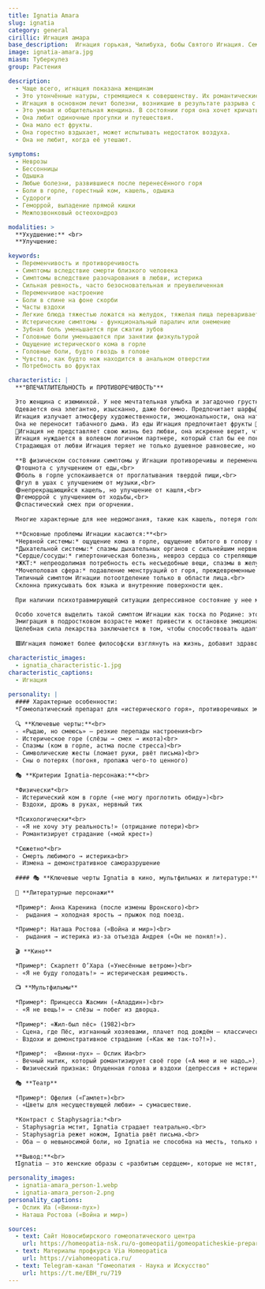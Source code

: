```yaml
---
title: Ignatia Amara
slug: ignatia
category: general
cirillic: Игнация амара
base_description:  Игнация горькая, Чилибуха, бобы Святого Игнация. Семейство Логаниевые (Loganiaceae)
image: ignatia-amara.jpg
miasm: Туберкулез
group: Растения

description:
  - Чаще всего, игнация показана женщинам
  - Это утончённые натуры, стремящиеся к совершенству. Их романтические представления о жизни сталкиваются с повседневностью и возникает болезнь.
  - Игнация в основном лечит болезни, возникшие в результате разрыва с любимым человеком, потери близкого родственника, друга. Характерны горестные вздохи, изменчивость настроения, потеря желания фруктов. Своё горе она держит в себе. Её оживляют путешествия. 
  - Это умная и общительная женщина. В состоянии горя она хочет кричать, но только молча плачет в подушку.
  - Она любит одиночные прогулки и путешествия.
  - Она мало ест фрукты.
  - Она горестно вздыхает, может испытывать недостаток воздуха.
  - Она не любит, когда её утешают.

symptoms:
  - Неврозы
  - Бессонницы
  - Одышка 
  - Любые болезни, развившиеся после перенесённого горя
  - Боли в горле, горестный ком, кашель, одышка
  - Судороги
  - Геморрой, выпадение прямой кишки
  - Межпозвонковый остеохондроз

modalities: >
  **Ухудшение:** <br>
  **Улучшение: 

keywords:
  - Переменчивость и противоречивость
  - Симптомы вследствие смерти близкого человека
  - Симптомы вследствие разочарования в любви, истерика
  - Сильная ревность, часто безосновательная и преувеличенная
  - Переменчивое настроение
  - Боли в спине на фоне скорби
  - Часты вздохи
  - Легкие блюда тяжестью ложатся на желудок, тяжелая пища переваривается легко
  - Истерические симптомы - функциональный паралич или онемение
  - Зубная боль уменьшается при сжатии зубов
  - Головные боли уменьшаются при занятии физкультурой
  - Ощущение истерического кома в горле
  - Головные боли, будто гвоздь в голове
  - Чувство, как будто нож находится в анальном отверстии
  - Потребность во фруктах

characteristic: |
  **"ВПЕЧАТЛИТЕЛЬНОСТЬ и ПРОТИВОРЕЧИВОСТЬ"**

  Это женщина с изюминкой. У нее мечтательная улыбка и загадочно грустные глаза, темные волосы и густые брови, смуглая кожа и длинная лебединая шея.<br>
  Одевается она элегантно, изысканно, даже богемно. Предпочитает шарфы🧣, банты, шляпы👒, перчатки до локтя. <br>
  Игнация излучает атмосферу художественности, эмоциональности, она натура интеллигентная, с быстрым умом, хорошей интуиции, с очень развитым чувственным восприятием.<br>
  Она не переносит табачного дыма. Из еды Игнация предпочитает фрукты 🍏🍑🍇, сыр 🧀, кислую пищу 🍋, помидоры🍅 и хлеб 🥖. От кофе ☕️ ее симптомы усиливаются.<br>
  💞Игнация не представляет свою жизнь без любви, она искренне верит, что любовь может менять и преображать людей. Бескорыстие является ярким элементом романтической любви: желание отдать свое имущество, свое время, любовь, всего себя любимому человеку.<br> 
  Игнация нуждается в волевом логичном партнере, который стал бы ее покровителем и защитником. Когда любимый человек исчезает, то она теряет жизненные ориентиры, до полной потери своей личности, у нее нет внутренних ресурсов, которые бы ей помогли начать новую жизнь.<br> 
  Страдающая от любви Игнация теряет не только душевное равновесие, но и здоровье и начинает болеть.<br>
    
  **В физическом состоянии симптомы у Игнации противоречивы и переменчивы:**<br>
  🟣тошнота с улучшением от еды,<br>
  🟣боль в горле успокаивается от проглатывания твердой пищи,<br>
  🟣гул в ушах с улучшением от музыки,<br>
  🟣непрекращающийся кашель, но улучшение от кашля,<br>
  🟣геморрой с улучшением от ходьбы,<br>
  🟣спастический смех при огорчении.
    
  Многие характерные для нее недомогания, такие как кашель, потеря голоса, дрожь в мышцах и даже паралич, обусловлены подавлением эмоций. Она может заболеть даже от слов осуждения, выраженных в резкой форме.
    
  **Основные проблемы Игнации касаются:**<br>
  *Нервной системы:* ощущение кома в горле, ощущение вбитого в голову гвоздя, нервная зевота, бессоница от мыслей.<br>
  *Дыхательной системы:* спазмы дыхательных органов с сильнейшим нервным сухим кашлем до рвоты, фолликулярный тонзиллит, колющие, стреляющие боли в горле, глубокие частые вздохи.<br>
  *Сердце/сосуды:* гипертоническая болезнь, невроз сердца со стреляющими и колющими болями в области сердца при вдохе, с ощущением сжимания сердца. Нейроциркуляторная дистония : невротическая одышка, кардиалгия, тахикардия. Экстрасистолия у эмоционально лабильной женщины, для которой характерна замкнутость и неустойчивость настроения.<br>
  *ЖКТ:* непреодолимая потребность есть несъедобные вещи, спазмы в желудке, колики, икота.<br> 
  *Мочеполовая сфера:* подавление менструаций от горя, преждевременные и слишком обильные менструации, внезапные непреодолимые позывы к мочеиспусканию, постоянные позывы к мочеиспусканию после кофе.<br>
  Типичный симптом Игнации потоотделение только в области лица.<br>
  Склонна прикусывать бок языка и внутренние поверхности щек.
    
  При наличии психотравмирующей ситуации депрессивное состояние у нее может чередоваться с истерическими акцентами в характере. Это женщина с затаенным горем, повышенной впечатлительностью и повышенной чувствительностью.

  Особо хочется выделить такой симптом Игнации как тоска по Родине: это истощающее и болезненное состояние.<br> 
  Эмиграция в подростковом возрасте может привести к остановке эмоционального развития. У людей тоскующих по родной стране, могут развиться крапивница, боли в желудке, головные боли, геморрой, невралгия, менструальные расстройства.<br> 
  Целебная сила лекарства заключается в том, чтобы способствовать адаптации к нежелательным, но неизбежным условиям.
  
  🟪Игнация поможет более философски взглянуть на жизнь, добавит здравомыслия, успокоит и поможет преодолеть настоящее. 

characteristic_images: 
  - ignatia_characteristic-1.jpg
characteristic_captions:
  - Игнация
  
personality: |
  #### Характерные особенности:
  *Гомеопатический препарат для «истерического горя», противоречивых эмоций и спазматических реакций*
  
  🔍 **Ключевые черты:**<br>
  - «Рыдаю, но смеюсь» — резкие перепады настроения<br>
  - Истерическое горе (слёзы → смех → икота)<br>
  - Спазмы (ком в горле, астма после стресса)<br>
  - Символические жесты (ломает руки, рвёт письма)<br>
  - Сны о потерях (погоня, пропажа чего-то ценного)
  
  🎭 **Критерии Ignatia-персонажа:**<br>
  
  *Физически*<br>
  - Истерический ком в горле («не могу проглотить обиду»)<br>
  - Вздохи, дрожь в руках, нервный тик
  
  *Психологически*<br>
  - «Я не хочу эту реальность!» (отрицание потери)<br>
  - Романтизирует страдание («мой крест»)
  
  *Сюжетно*<br>
  - Смерть любимого → истерика<br>
  - Измена → демонстративное саморазрушение
  
  #### 🎭 **Ключевые черты Ignatia в кино, мультфильмах и литературе:**
  
  📖 **Литературные персонажи**
  
  *Пример*: Анна Каренина (после измены Вронского)<br>
  -  рыдания → холодная ярость → прыжок под поезд.
  
  *Пример*: Наташа Ростова («Война и мир»)<br>
  -  рыдания → истерика из-за отъезда Андрея («Он не понял!»).
  
  🎬 **Кино**

  *Пример*: Скарлетт О’Хара («Унесённые ветром»)<br>
  - «Я не буду голодать!» → истерическая решимость.
  
  📺 **Мультфильмы**
  
  *Пример*: Принцесса Жасмин («Аладдин»)<br>
  - «Я не вещь!» → слёзы → побег из дворца.
  
  *Пример*: «Жил-был пёс» (1982)<br>
  - Сцена, где Пёс, изгнанный хозяевами, плачет под дождём — классическая «истерика брошенности».<br>
  - Вздохи и демонстративное страдание («Как же так-то?!»).
  
  *Пример*:  «Винни-пух» – Ослик Иа<br>
  - Вечный нытик, который романтизирует своё горе («А мне и не надо…»), но страдает театрально.<br>
  - Физический признак: Опущенная голова и вздохи (депрессия + истерический компонент).
  
  🎭 **Театр**
  
  *Пример*: Офелия («Гамлет»)<br>
  - «Цветы для несуществующей любви» → сумасшествие.
  
  *Контраст с Staphysagria:*<br>
  - Staphysagria мстит, Ignatia страдает театрально.<br>
  - Staphysagria режет ножом, Ignatia рвёт письма.<br>
  - Оба — о невыносимой боли, но Ignatia не способна на месть, только на саморазрушение.
  
  **Вывод:**<br>
  ❗️Ignatia — это женские образы с «разбитым сердцем», которые не мстят, а страдают красиво, с надрывом. Их главное оружие — не нож, а слёзы.

personality_images:
  - ignatia-amara_person-1.webp
  - ignatia-amara_person-2.png
personality_captions: 
  - Ослик Иа («Винни-пух»)
  - Наташа Ростова («Война и мир»)

sources:
  - text: Сайт Новосибирского гомеопатического центра
    url: https://homeopatia-nsk.ru/o-gomeopatii/gomeopaticheskie-preparaty-prosto-i-ponyatno/332-ignatsiya-v-gomeopatii-ignatia-amara.html
  - text: Материалы профкурса Via Homeopatica
    url: https://viahomeopatica.ru/
  - text: Telegram-канал "Гомеопатия - Наука и Искусство"
    url: https://t.me/EBH_ru/719
---
```

